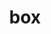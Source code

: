 ---
blog: https://www.box.com/blog
facebook: https://www.facebook.com/box
guide: https://www.box.com/about-us/press
logohandle: box
sort: box
title: box
twitter: https://x.com/BoxHQ
website: https://www.box.com/
wikipedia: https://en.wikipedia.org/wiki/Box_(company)
youtube: https://www.youtube.com/box
---